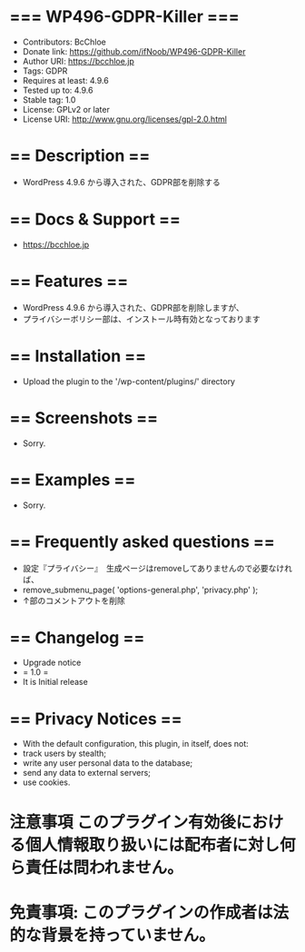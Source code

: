 # === WP496-GDPR-Killer ===
* Contributors: BcChloe
* Donate link: https://github.com/ifNoob/WP496-GDPR-Killer
* Author URI: https://bcchloe.jp
* Tags: GDPR
* Requires at least: 4.9.6
* Tested up to: 4.9.6
* Stable tag: 1.0
* License: GPLv2 or later
* License URI: http://www.gnu.org/licenses/gpl-2.0.html

# == Description ==
* WordPress 4.9.6 から導入された、GDPR部を削除する 

# == Docs & Support ==
* https://bcchloe.jp

# == Features ==
* WordPress 4.9.6 から導入された、GDPR部を削除しますが、
* プライバシーボリシー部は、インストール時有効となっております 

# == Installation ==
* Upload the plugin to the '/wp-content/plugins/' directory

# == Screenshots ==
* Sorry.

# == Examples ==
* Sorry.

# == Frequently asked questions ==
* 設定『プライバシー』　生成ページはremoveしてありませんので必要なければ、
* remove_submenu_page( 'options-general.php', 'privacy.php' );
* ↑部のコメントアウトを削除

# == Changelog ==
* Upgrade notice
* = 1.0 =
* It is Initial release

# == Privacy Notices ==
* With the default configuration, this plugin, in itself, does not:
* track users by stealth;
* write any user personal data to the database;
* send any data to external servers;
* use cookies.

# 注意事項 このプラグイン有効後における個人情報取り扱いには配布者に対し何ら責任は問われません。
# 免責事項: このプラグインの作成者は法的な背景を持っていません。
